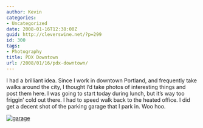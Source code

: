 ```yaml
---
author: Kevin
categories:
- Uncategorized
date: 2008-01-16T12:38:00Z
guid: http://cleverswine.net/?p=299
id: 300
tags:
- Photography
title: PDX Downtown
url: /2008/01/16/pdx-downtown/
---
```


I had a brilliant idea. Since I work in downtown Portland, and frequently take walks around the city, I thought I&#8217;d take photos of interesting things and post them here. I was going to start today during lunch, but it&#8217;s way too friggin&#8217; cold out there. I had to speed walk back to the heated office. I did get a decent shot of the parking garage that I park in. Woo hoo.

[<img src="https://i2.wp.com/farm3.static.flickr.com/2106/2197506599_669cabe8f5_m_d.jpg?w=840" alt="garage" data-recalc-dims="1" />](http://www.flickr.com/photos/cleverswine/2197506599/)